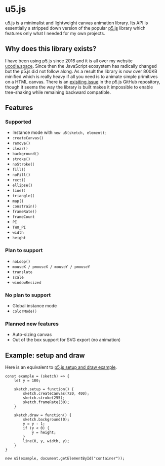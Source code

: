# u5.js

u5.js is a minimalist and lightweight canvas animation library. Its API is essentially a stripped down version of the popular [p5.js](https://github.com/processing/p5.js) library which features only what I needed for my own projects.

## Why does this library exists?

I have been using p5.js since 2016 and it is all over my website [ucodia.space](https://ucodia.space). Since then the JavaScript ecosystem has radically changed but the p5.js did not follow along. As a result the library is now over 800KB minified which is really heavy if all you need is to animate simple primitives on a HTML canvas. There is an [exisiting issue](https://github.com/processing/p5.js/issues/5740) in the p5.js GitHub repository, though it seems the way the library is built makes it impossible to enable tree-shaking while remaining backward compatible.

## Features

### Supported

- Instance mode with `new u5(sketch, element)`;
- `createCanvas()`
- `remove()`
- `clear()`
- `background()`
- `stroke()`
- `noStroke()`
- `fill()`
- `noFill()`
- `rect()`
- `ellipse()`
- `line()`
- `triangle()`
- `map()`
- `constrain()`
- `frameRate()`
- `frameCount`
- `PI`
- `TWO_PI`
- `width`
- `height`

### Plan to support

- `noLoop()`
- `mouseX / pmouseX / mouseY / pmouseY`
- `translate`
- `scale`
- `windowResized`

### No plan to support

- Global instance mode
- `colorMode()`

### Planned new features

- Auto-sizing canvas
- Out of the box support for SVG export (no animation)

## Example: setup and draw

Here is an equivalent to [p5.js setup and draw example](https://p5js.org/examples/structure-setup-and-draw.html).

```
const example = (sketch) => {
    let y = 100;

    sketch.setup = function() {
        sketch.createCanvas(720, 400);
        sketch.stroke(255);
        sketch.frameRate(30);
    }

    sketch.draw = function() {
        sketch.background(0);
        y = y - 1;
        if (y < 0) {
            y = height;
        }
        line(0, y, width, y);
    }
}

new u5(example, document.getElementById("container"));
```